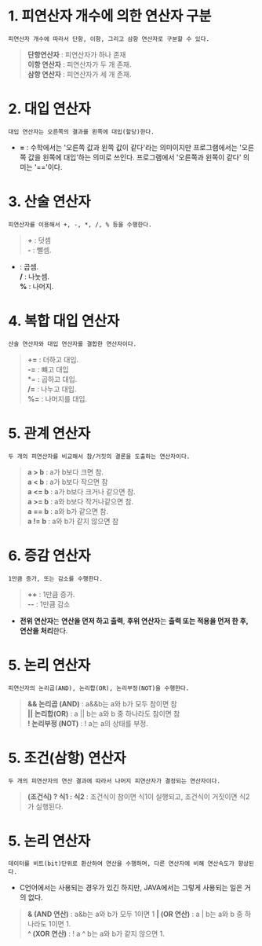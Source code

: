 # 1. 피연산자 개수에 의한 연산자 구분

	피연산자 개수에 따라서 단항, 이항, 그리고 삼항 연산자로 구분할 수 있다.

>**단항연산자** : 피연산자가 하나 존재    
**이항 연산자** : 피연산자가 두 개 존재.    
**삼항 연산자** : 피연산자가 세 개 존재.   
   

# 2. 대입 연산자

	대입 연산자는 오른쪽의 결과를 왼쪽에 대입(할당)한다.
	
* **=** 
: 수학에서는 '오른쪽 값과 왼쪽 값이 같다'라는 의미이지만 프로그램에서는 '오른쪽 값을 왼쪽에 대입'하는 의미로 쓰인다. 프로그램에서 '오른쪽과 왼쪽이 같다' 의미는 '=='이다.


# 3. 산술 연산자 

	피연산자를 이용해서 +, -, *, /, % 등을 수행한다.
	
>**+** : 덧셈  
**-** : 뺄셈.  
* :  곱셈.  
**/** : 나눗셈.  
**%** : 나머지.  

# 4. 복합 대입 연산자

	산술 연산자와 대입 연산자를 결합한 연산자이다.
	
>**+=** : 더하고 대입.  
**-=** : 뺴고 대입  
*= :  곱하고 대입.  
**/=** : 나누고 대입.  
**%=** : 나머지를 대입.  

# 5. 관계 연산자

	두 개의 피연산자를 비교해서 참/거짓의 결론을 도출하는 연산자이다.
	
>**a > b** : a가 	b보다 크면 참.  
**a < b** : a가 b보다 작으면 참  
**a <= b** :  a가 b보다 크거나 같으면 참.  
**a >= b** : a와 b보다 작거나같으면 참.  
**a == b** : a와 b가 같으면 참.  
**a != b** : a와 b가 같지 않으면 참

#  6.  증감 연산자

	1만큼 증가, 또는 감소를 수행한다.
	
>**++** : 1만큼 증가.  
**--** : 1만큼 감소  

* **전위 연산자**는 **연산을 먼저 하고 출력**, **후위 연산자**는 **출력 또는 적용을 먼저 한 후, 연산을 처리**한다.

# 5. 논리 연산자

	피연산자의 논리곱(AND), 논리합(OR), 논리부정(NOT)을 수행한다.
	
>**&& 논리곱 (AND)** : a&&b는 a와 b가 모두 참이면 참  
**|| 논리합(OR)** : a || b는 a와 b 중 하나라도 참이면 참  
**! 논리부정 (NOT)** :  ! a는 a의 상태를 부정.  

# 5. 조건(삼항) 연산자

	두 개의 피연산자의 연산 결과에 따라서 나머지 피연산자가 결정되는 연산자이다.
	
>**(조건식) ? 식1 : 식2** : 조건식이 참이면 식1이 실행되고, 조건식이 거짓이면 식2가 실행된다.

# 5. 논리 연산자

	데이터를 비트(bit)단위로 환산하여 연산을 수행하며, 다른 연산자에 비해 연산속도가 향상된다.
	
* C언어에서는 사용되는 경우가 있긴 하지만, JAVA에서는 그렇게 사용되는 일은 거의 없다.
	
>**& (AND 연산)** : a&b는 a와 b가 모두 1이면 1 
**| (OR 연산)** : a | b는 a와 b 중 하나라도 1이면 1.  
**^ (XOR 연산)** :  ! a ^ b는 a와 b가 같지 않으면 1.  
